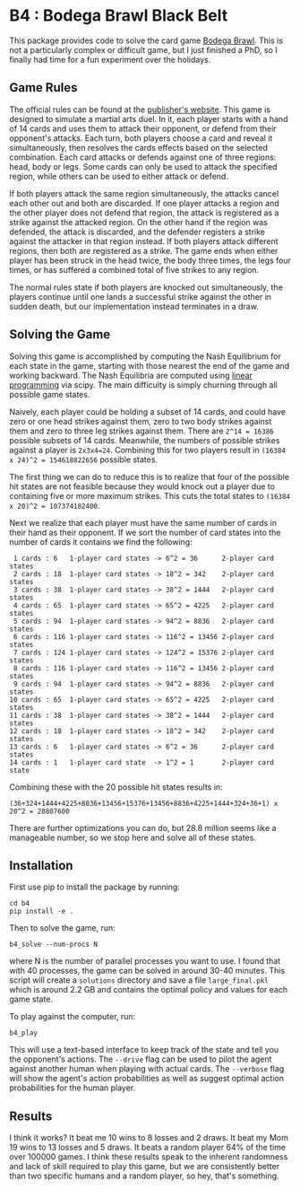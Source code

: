 # B4 : Bodega Brawl Black Belt

This package provides code to solve the card game [Bodega Brawl](https://www.bodegabrawl.com/).  This is not a particularly complex or difficult game, but I just finished a PhD, so I finally had time for a fun experiment over the holidays.

## Game Rules
The official rules can be found at the [publisher's website](https://www.bodegabrawl.com/).  This game is designed to simulate a martial arts duel.  In it, each player starts with a hand of 14 cards and uses them to attack their opponent, or defend from their opponent's attacks.  Each turn, both players choose a card and reveal it simultaneously, then resolves the cards effects based on the selected combination.  Each card attacks or defends against one of three regions: head, body or legs.  Some cards can only be used to attack the specified region, while others can be used to either attack or defend.

If both players attack the same region simultaneously, the attacks cancel each other out and both are discarded.  If one player attacks a region and the other player does not defend that region, the attack is registered as a strike against the attacked region.  On the other hand if the region was defended, the attack is discarded, and the defender registers a strike against the attacker in that region instead.  If both players attack different regions, then both are registered as a strike.  The game ends when either player has been struck in the head twice, the body three times, the legs four times, or has suffered a combined total of five strikes to any region.

The normal rules state if both players are knocked out simultaneously, the players continue until one lands a successful strike against the other in sudden death, but our implementation instead terminates in a draw.

## Solving the Game
Solving this game is accomplished by computing the Nash Equilibrium for each state in the game, starting with those nearest the end of the game and working backward.  The Nash Equilibria are computed using [linear programming](https://docs.scipy.org/doc/scipy/reference/generated/scipy.optimize.linprog.html) via scipy.  The main difficulty is simply churning through all possible game states.

Naively, each player could be holding a subset of 14 cards, and could have zero or one head strikes against them, zero to two body strikes against them and zero to three leg strikes against them.  There are `2^14 = 16386` possible subsets of 14 cards.  Meanwhile, the numbers of possible strikes against a player is `2x3x4=24`.  Combining this for two players result in `(16384 x 24)^2 = 154618822656` possible states.

The first thing we can do to reduce this is to realize that four of the possible hit states are not feasible because they would knock out a player due to containing five or more maximum strikes.  This cuts the total states to `(16384 x 20)^2 = 107374182400`.

Next we realize that each player must have the same number of cards in their hand as their opponent.  If we sort the number of card states into the number of cards it contains we find the following:
```
 1 cards : 6   1-player card states -> 6^2 = 36      2-player card states
 2 cards : 18  1-player card states -> 18^2 = 342    2-player card states
 3 cards : 38  1-player card states -> 38^2 = 1444   2-player card states
 4 cards : 65  1-player card states -> 65^2 = 4225   2-player card states
 5 cards : 94  1-player card states -> 94^2 = 8836   2-player card states
 6 cards : 116 1-player card states -> 116^2 = 13456 2-player card states
 7 cards : 124 1-player card states -> 124^2 = 15376 2-player card states
 8 cards : 116 1-player card states -> 116^2 = 13456 2-player card states
 9 cards : 94  1-player card states -> 94^2 = 8836   2-player card states
10 cards : 65  1-player card states -> 65^2 = 4225   2-player card states
11 cards : 38  1-player card states -> 38^2 = 1444   2-player card states
12 cards : 18  1-player card states -> 18^2 = 342    2-player card states
13 cards : 6   1-player card states -> 6^2 = 36      2-player card states
14 cards : 1   1-player card state  -> 1^2 = 1       2-player card state
```
Combining these with the 20 possible hit states results in:
```
(36+324+1444+4225+8836+13456+15376+13456+8836+4225+1444+324+36+1) x 20^2 = 28807600
```
There are further optimizations you can do, but 28.8 million seems like a manageable number, so we stop here and solve all of these states.

## Installation
First use pip to install the package by running:
```
cd b4
pip install -e .
```
Then to solve the game, run:
```
b4_solve --num-procs N
```
where N is the number of parallel processes you want to use.  I found that with 40 processes, the game can be solved in around 30-40 minutes.  This script will create a `solutions` directory and save a file `large_final.pkl` which is around 2.2 GB and contains the optimal policy and values for each game state.

To play against the computer, run:
```
b4_play
```
This will use a text-based interface to keep track of the state and tell you the opponent's actions.  The `--drive` flag can be used to pilot the agent against another human when playing with actual cards.  The `--verbose` flag will show the agent's action probabilities as well as suggest optimal action probabilities for the human player.

## Results
I think it works?  It beat me 10 wins to 8 losses and 2 draws.  It beat my Mom 19 wins to 13 losses and 5 draws.  It beats a random player 64% of the time over 100000 games.  I think these results speak to the inherent randomness and lack of skill required to play this game, but we are consistently better than two specific humans and a random player, so hey, that's something.

